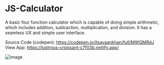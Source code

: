 # JS-Calculator
A basic four function calculator which is capable of doing simple arithmetic, which includes addition, subtraction, multiplication, and division. It has a seamless UX and simple user interface.  

Source Code (codepen): https://codepen.io/itsayaankhan/full/MWQMRdJ
View App: https://lustrous-croissant-c7f03b.netlify.app/

![image](https://user-images.githubusercontent.com/107896951/175550385-fd1c0db0-fd95-4198-a6dd-2719d5e04eb0.png)
